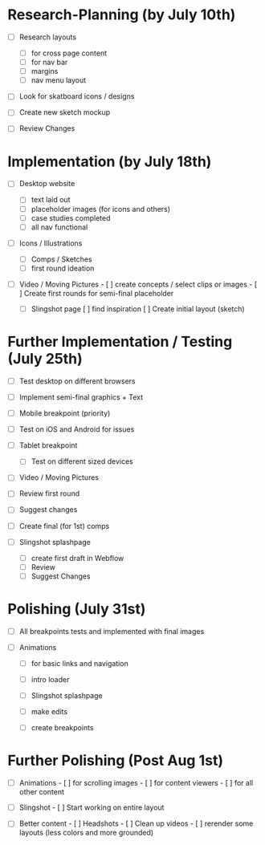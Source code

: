 # Research-Planning (by July 10th)
- [ ] Research layouts 
  - [ ] for cross page content
  - [ ] for nav bar 
  - [ ] margins
  - [ ] nav menu layout
  
- [ ] Look for skatboard icons / designs

- [ ] Create new sketch mockup

- [ ] Review Changes 

#  Implementation (by July 18th)
- [ ] Desktop website
  - [ ] text laid out
  - [ ] placeholder images (for icons  and others)
  - [ ] case studies completed
  - [ ] all nav functional 
  
 - [ ] Icons / Illustrations
    - [ ] Comps / Sketches 
    - [ ] first round ideation
    
- [ ] Video / Moving Pictures
      - [ ] create concepts / select clips or images
      - [ ] Create  first rounds for semi-final placeholder
      
  - [ ] Slingshot page
    [ ] find inspiration
    [ ] Create initial layout  (sketch)
  
 # Further Implementation / Testing (July 25th)
 - [ ] Test desktop on different  browsers 
 - [ ] Implement semi-final graphics + Text
 
 - [ ] Mobile breakpoint (priority)
  - [ ] Test on iOS and Android for issues
  
- [ ] Tablet  breakpoint
  - [ ] Test on different sized devices
  
 - [ ] Video / Moving Pictures
  - [ ] Review first round
  - [ ] Suggest changes
  - [ ] Create final (for 1st) comps
  
  - [ ] Slingshot splashpage
    - [ ] create first draft  in Webflow
    - [ ] Review
    - [ ] Suggest Changes
    
 # Polishing (July  31st) 
   - [ ] All breakpoints tests and implemented with final images 
    
   - [ ] Animations
      - [ ] for basic links and navigation
      - [ ] intro loader 
      
     - [ ] Slingshot splashpage
      - [ ] make edits
      - [ ] create breakpoints
  
  # Further Polishing (Post Aug 1st)
   - [ ] Animations
    - [ ] for scrolling images
    - [ ] for content viewers
    - [ ] for all other content
    
   - [ ] Slingshot
    - [ ] Start working on entire layout
    
   - [ ] Better content
    - [ ] Headshots
    - [ ] Clean up videos
    - [ ] rerender some layouts (less colors and more grounded)
    
    
      
    
